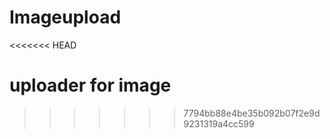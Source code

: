 Imageupload
===========
<<<<<<< HEAD

uploader for image
=======
>>>>>>> 7794bb88e4be35b092b07f2e9d9231319a4cc599
